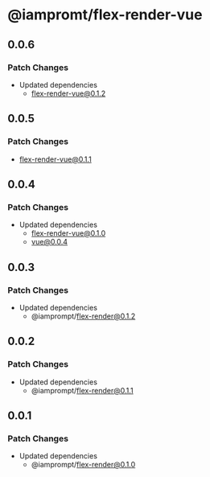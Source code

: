 # @iampromt/flex-render-vue

## 0.0.6

### Patch Changes

- Updated dependencies
  - flex-render-vue@0.1.2

## 0.0.5

### Patch Changes

- flex-render-vue@0.1.1

## 0.0.4

### Patch Changes

- Updated dependencies
  - flex-render-vue@0.1.0
  - vue@0.0.4

## 0.0.3

### Patch Changes

- Updated dependencies
  - @iamprompt/flex-render@0.1.2

## 0.0.2

### Patch Changes

- Updated dependencies
  - @iamprompt/flex-render@0.1.1

## 0.0.1

### Patch Changes

- Updated dependencies
  - @iamprompt/flex-render@0.1.0
